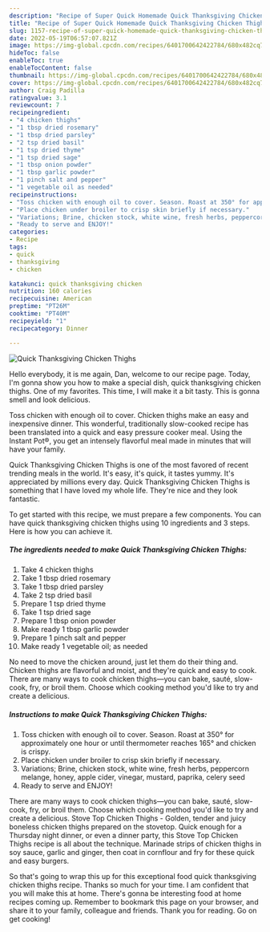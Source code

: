 ```yaml
---
description: "Recipe of Super Quick Homemade Quick Thanksgiving Chicken Thighs"
title: "Recipe of Super Quick Homemade Quick Thanksgiving Chicken Thighs"
slug: 1157-recipe-of-super-quick-homemade-quick-thanksgiving-chicken-thighs
date: 2022-05-19T06:57:07.821Z
image: https://img-global.cpcdn.com/recipes/6401700642422784/680x482cq70/quick-thanksgiving-chicken-thighs-recipe-main-photo.jpg
hideToc: false
enableToc: true
enableTocContent: false
thumbnail: https://img-global.cpcdn.com/recipes/6401700642422784/680x482cq70/quick-thanksgiving-chicken-thighs-recipe-main-photo.jpg
cover: https://img-global.cpcdn.com/recipes/6401700642422784/680x482cq70/quick-thanksgiving-chicken-thighs-recipe-main-photo.jpg
author: Craig Padilla
ratingvalue: 3.1
reviewcount: 7
recipeingredient:
- "4 chicken thighs"
- "1 tbsp dried rosemary"
- "1 tbsp dried parsley"
- "2 tsp dried basil"
- "1 tsp dried thyme"
- "1 tsp dried sage"
- "1 tbsp onion powder"
- "1 tbsp garlic powder"
- "1 pinch salt and pepper"
- "1 vegetable oil as needed"
recipeinstructions:
- "Toss chicken with enough oil to cover. Season. Roast at 350° for approximately one hour or until thermometer reaches 165° and chicken is crispy."
- "Place chicken under broiler to crisp skin briefly if necessary."
- "Variations; Brine, chicken stock, white wine, fresh herbs, peppercorn melange, honey, apple cider, vinegar, mustard, paprika, celery seed"
- "Ready to serve and ENJOY!"
categories:
- Recipe
tags:
- quick
- thanksgiving
- chicken

katakunci: quick thanksgiving chicken 
nutrition: 160 calories
recipecuisine: American
preptime: "PT26M"
cooktime: "PT40M"
recipeyield: "1"
recipecategory: Dinner

---
```



![Quick Thanksgiving Chicken Thighs](https://img-global.cpcdn.com/recipes/6401700642422784/680x482cq70/quick-thanksgiving-chicken-thighs-recipe-main-photo.jpg)

Hello everybody, it is me again, Dan, welcome to our recipe page. Today, I'm gonna show you how to make a special dish, quick thanksgiving chicken thighs. One of my favorites. This time, I will make it a bit tasty. This is gonna smell and look delicious.

Toss chicken with enough oil to cover. Chicken thighs make an easy and inexpensive dinner. This wonderful, traditionally slow-cooked recipe has been translated into a quick and easy pressure cooker meal. Using the Instant Pot®, you get an intensely flavorful meal made in minutes that will have your family.

Quick Thanksgiving Chicken Thighs is one of the most favored of recent trending meals in the world. It's easy, it's quick, it tastes yummy. It's appreciated by millions every day. Quick Thanksgiving Chicken Thighs is something that I have loved my whole life. They're nice and they look fantastic.


To get started with this recipe, we must prepare a few components. You can have quick thanksgiving chicken thighs using 10 ingredients and 3 steps. Here is how you can achieve it.

<!--inarticleads1-->

##### The ingredients needed to make Quick Thanksgiving Chicken Thighs:

1. Take 4 chicken thighs
1. Take 1 tbsp dried rosemary
1. Take 1 tbsp dried parsley
1. Take 2 tsp dried basil
1. Prepare 1 tsp dried thyme
1. Take 1 tsp dried sage
1. Prepare 1 tbsp onion powder
1. Make ready 1 tbsp garlic powder
1. Prepare 1 pinch salt and pepper
1. Make ready 1 vegetable oil; as needed


No need to move the chicken around, just let them do their thing and. Chicken thighs are flavorful and moist, and they&#39;re quick and easy to cook. There are many ways to cook chicken thighs—you can bake, sauté, slow-cook, fry, or broil them. Choose which cooking method you&#39;d like to try and create a delicious. 

<!--inarticleads2-->

##### Instructions to make Quick Thanksgiving Chicken Thighs:

1. Toss chicken with enough oil to cover. Season. Roast at 350° for approximately one hour or until thermometer reaches 165° and chicken is crispy.
1. Place chicken under broiler to crisp skin briefly if necessary.
1. Variations; Brine, chicken stock, white wine, fresh herbs, peppercorn melange, honey, apple cider, vinegar, mustard, paprika, celery seed
1. Ready to serve and ENJOY!

There are many ways to cook chicken thighs—you can bake, sauté, slow-cook, fry, or broil them. Choose which cooking method you&#39;d like to try and create a delicious. Stove Top Chicken Thighs - Golden, tender and juicy boneless chicken thighs prepared on the stovetop. Quick enough for a Thursday night dinner, or even a dinner party, this Stove Top Chicken Thighs recipe is all about the technique. Marinade strips of chicken thighs in soy sauce, garlic and ginger, then coat in cornflour and fry for these quick and easy burgers. 

So that's going to wrap this up for this exceptional food quick thanksgiving chicken thighs recipe. Thanks so much for your time. I am confident that you will make this at home. There's gonna be interesting food at home recipes coming up. Remember to bookmark this page on your browser, and share it to your family, colleague and friends. Thank you for reading. Go on get cooking!
